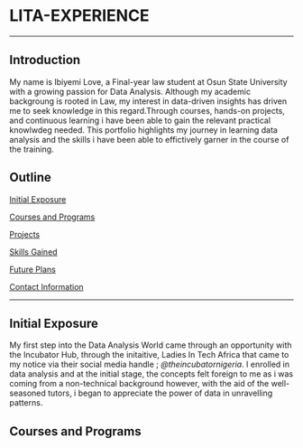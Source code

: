 # LITA-EXPERIENCE
---
## Introduction
 My name is Ibiyemi Love, a Final-year law student at Osun State University with a growing passion for Data Analysis. Although my academic backgroung is rooted in Law, my interest in data-driven insights has driven me to seek knowledge in this regard.Through courses, hands-on projects, and continuous learning i have been able to gain the relevant practical knowlwdeg needed. This portfolio highlights my journey in learning data analysis and the skills i have been able to effictively garner in the course of the training.

 ## Outline
[Initial Exposure](#Initial_Exposure) 

[Courses and Programs](#Courses_and_Programs)

[Projects](#Projects) 

[Skills Gained](#Skills_Gained) 

[Future Plans](#Future_Plans)

[Contact Information](#Contact_Information)

---
## Initial Exposure
My first step into the Data Analysis World came through an opportunity with the Incubator Hub, through the initaitive, Ladies In Tech Africa that came to my notice via their social media handle ; *@theincubatornigeria*. I enrolled in data analysis and at the initial stage, the concepts felt foreign to me as i was coming from a non-technical background however, with the aid of the well-seasoned tutors, i began to appreciate the power of data in unravelling patterns.

## Courses and Programs
